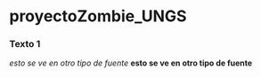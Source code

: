 # proyectoZombie_UNGS

### Texto 1

*esto se ve en otro tipo de fuente*
**esto se ve en otro tipo de fuente**
